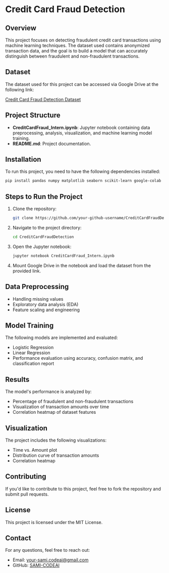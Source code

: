 # Credit Card Fraud Detection

## Overview
This project focuses on detecting fraudulent credit card transactions using machine learning techniques. The dataset used contains anonymized transaction data, and the goal is to build a model that can accurately distinguish between fraudulent and non-fraudulent transactions.

## Dataset
The dataset used for this project can be accessed via Google Drive at the following link:

[Credit Card Fraud Detection Dataset]([https://drive.google.com/file/d/1Y6CniZC3Tsnt1UQTtRSphbI4JMxsWZNG/view?usp=drive_link](https://drive.google.com/file/d/1Y6CniZC3Tsnt1UQTtRSphbI4JMxsWZNG/view?usp=drive_link))

## Project Structure
- **CreditCardFraud_Intern.ipynb**: Jupyter notebook containing data preprocessing, analysis, visualization, and machine learning model training.
- **README.md**: Project documentation.

## Installation
To run this project, you need to have the following dependencies installed:

```bash
pip install pandas numpy matplotlib seaborn scikit-learn google-colab
```

## Steps to Run the Project
1. Clone the repository:
   ```bash
   git clone https://github.com/your-github-username/CreditCardFraudDetection.git
   ```
2. Navigate to the project directory:
   ```bash
   cd CreditCardFraudDetection
   ```
3. Open the Jupyter notebook:
   ```bash
   jupyter notebook CreditCardFraud_Intern.ipynb
   ```
4. Mount Google Drive in the notebook and load the dataset from the provided link.

## Data Preprocessing
- Handling missing values
- Exploratory data analysis (EDA)
- Feature scaling and engineering

## Model Training
The following models are implemented and evaluated:
- Logistic Regression
- Linear Regression
- Performance evaluation using accuracy, confusion matrix, and classification report

## Results
The model's performance is analyzed by:
- Percentage of fraudulent and non-fraudulent transactions
- Visualization of transaction amounts over time
- Correlation heatmap of dataset features

## Visualization
The project includes the following visualizations:
- Time vs. Amount plot
- Distribution curve of transaction amounts
- Correlation heatmap

## Contributing
If you'd like to contribute to this project, feel free to fork the repository and submit pull requests.

## License
This project is licensed under the MIT License.

## Contact
For any questions, feel free to reach out:
- Email: your-sami.codeai@gmail.com
- GitHub: [SAMI-CODEAI](https://github.com/SAMI-CODEAI)

